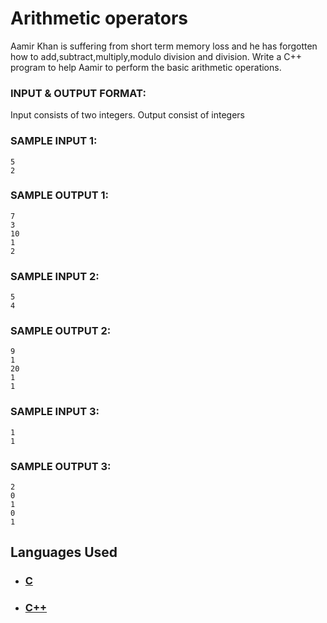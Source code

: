 # Arithmetic operators

Aamir Khan is suffering from short term memory loss and he has forgotten how to add,subtract,multiply,modulo division and division. Write a C++ program to help Aamir to perform the basic arithmetic operations.

### INPUT & OUTPUT FORMAT:

Input consists of two integers. Output consist of integers

### SAMPLE INPUT 1:

```
5
2
```

### SAMPLE OUTPUT 1:

```
7
3
10
1
2
```

### SAMPLE INPUT 2:

```
5
4
```

### SAMPLE OUTPUT 2:

```
9
1
20
1
1
```

### SAMPLE INPUT 3:

```
1
1
```

### SAMPLE OUTPUT 3:

```
2
0
1
0
1
```

## Languages Used

- ### [C](question_01.c)
- ### [C++](question_01.cpp)
